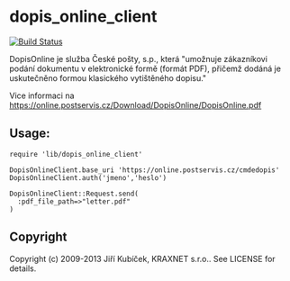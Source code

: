 # dopis_online_client

[![Build Status](https://travis-ci.org/kraxnet/dopis_online_client.png)](https://travis-ci.org/kraxnet/dopis_online_client)

DopisOnline je služba České pošty, s.p., která "umožnuje zákazníkovi podání dokumentu v elektronické formě (formát PDF), přičemž dodáná je uskutečněno formou klasického vytištěného dopisu."

Vice informaci na https://online.postservis.cz/Download/DopisOnline/DopisOnline.pdf

## Usage:

    require 'lib/dopis_online_client'

    DopisOnlineClient.base_uri 'https://online.postservis.cz/cmdedopis'
    DopisOnlineClient.auth('jmeno','heslo')
    
    DopisOnlineClient::Request.send(
      :pdf_file_path=>"letter.pdf"
    )

## Copyright

Copyright (c) 2009-2013 Jiří Kubíček, KRAXNET s.r.o.. See LICENSE for details.
